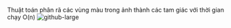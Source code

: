 Thuật toán phân rã các vùng màu trong ảnh thành các tam giác với thời gian chạy O(n)
![github-large](https://raw.githubusercontent.com/phamdat1992/Triangle/master/result.jpg)